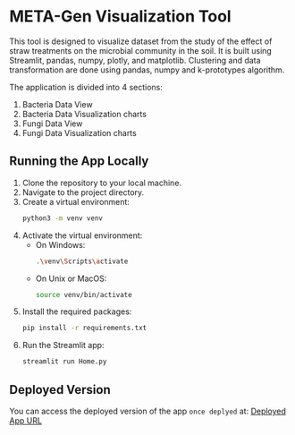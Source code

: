 # META-Gen Visualization Tool

This tool is designed to visualize dataset from the study of the effect of straw treatments on the microbial community in the soil. It is built using Streamlit, pandas, numpy, plotly, and matplotlib. Clustering and data transformation are done using pandas, numpy and k-prototypes algorithm.

The application is divided into 4 sections:

1. Bacteria Data View
2. Bacteria Data Visualization charts
3. Fungi Data View
4. Fungi Data Visualization charts

## Running the App Locally

1. Clone the repository to your local machine.
2. Navigate to the project directory.
3. Create a virtual environment:
    ```bash
    python3 -m venv venv
    ```
4. Activate the virtual environment:
    - On Windows:
        ```bash
        .\venv\Scripts\activate
        ```
    - On Unix or MacOS:
        ```bash
        source venv/bin/activate
        ```
5. Install the required packages:
    ```bash
    pip install -r requirements.txt
    ```
6. Run the Streamlit app:
    ```bash
    streamlit run Home.py
    ```

## Deployed Version

You can access the deployed version of the app `once deplyed` at: [Deployed App URL](#)